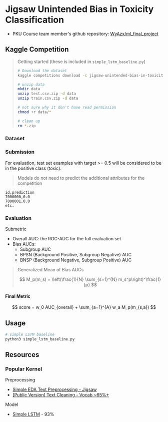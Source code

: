 # Jigsaw Unintended Bias in Toxicity Classification

* PKU Course team member's github repository: [WyAzx/ml_final_project](https://github.com/WyAzx/ml_final_project)

## Kaggle Competition

> Getting started (these is included in `simple_lstm_baseline.py`)
>
> ```sh
> # Download the dataset
> kaggle competitions download -c jigsaw-unintended-bias-in-toxicity-classification
>
> # unzip data
> mkdir data
> unzip test.csv.zip -d data
> unzip train.csv.zip -d data
>
> # not sure why it don't have read permission
> chmod +r data/*
>
> # clean up
> rm *.zip
> ```

### Dataset

### Submission

For evaluation, test set examples with target >= 0.5 will be considered to be in the positive class (toxic).

> Models do not need to predict the additional attributes for the competition

```csv
id,prediction
7000000,0.0
7000001,0.0
etc.
```

### Evaluation

Submetric

* Overall AUC: the ROC-AUC for the full evaluation set
* Bias AUCs:
  * Subgroup AUC
  * BPSN (Background Positive, Subgroup Negative) AUC
  * BNSP (Background Negative, Subgroup Positive) AUC

> Generalized Mean of Bias AUCs
>
> $$
> M_p(m_s) = \left(\frac{1}{N} \sum_{s=1}^{N} m_s^p\right)^\frac{1}{p}
> $$

#### Final Metric

$$
score = w_0 AUC_{overall} + \sum_{a=1}^{A} w_a M_p(m_{s,a})
$$

## Usage

```sh
# simple LSTM baseline
python3 simple_lstm_baseline.py
```

## Resources

### Popular Kernel

Preprocessing

* [Simple EDA Text Preprocessing - Jigsaw](https://www.kaggle.com/nz0722/simple-eda-text-preprocessing-jigsaw)
* [[Public Version] Text Cleaning - Vocab ~65%+](https://www.kaggle.com/adityaecdrid/public-version-text-cleaning-vocab-65)

Model

* [Simple LSTM](https://www.kaggle.com/thousandvoices/simple-lstm) - 93%
